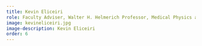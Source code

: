 ```yaml
---
title: Kevin Eliceiri
role: Faculty Adviser, Walter H. Helmerich Professor, Medical Physics and Biomedical Engineering
image: kevineliceiri.jpg
image-description: Kevin Eliceiri
order: 6
---
```

